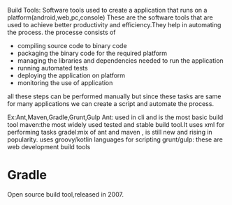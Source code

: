 Build Tools:
Software tools used to create a application that runs on a platform(android,web,pc,console)
These are the software tools that are used to achieve better productivity and efficiency.They help in automating the process.
the processe consists of 
* compiling source code to binary code
* packaging the binary code for the required platform
* managing the libraries and dependencies needed to run the application
* running automated tests
* deploying the application on platform
* monitoring the use of application

all these steps can be performed manually but since these tasks are same for many applications we can create a script and automate the process.

Ex:Ant,Maven,Gradle,Grunt,Gulp
Ant: used in cli and is the most basic build tool
maven:the most widely used tested and stable build tool.It uses xml for performing tasks
gradel:mix of ant and maven , is still new and rising in popularity. uses groovy/kotlin languages for scripting
grunt/gulp: these are web development build tools

# Gradle
Open source build tool,released in 2007.

